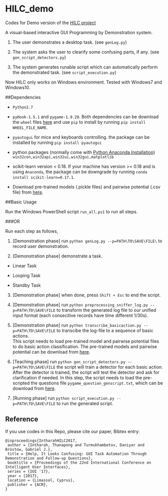 # HILC_demo
Codes for Demo version of the [HILC project](http://visual.cs.ucl.ac.uk/pubs/HILC/index.html)

A visual-based interactive GUI Programming by Demonstration system.

1. The user demonstrates a desktop task. (see `genLog.py`)

2. The system asks the user to clearify some confusing parts, if any. (see `gen_script_detectors.py`)

3. The system generates runable script which can automatically perform the demonstrated task. (see `script_execution.py`)

Now HILC only works on Windows environment. Tested with Windows7 and Windows10.

##Dependencies
  * `Python2.7`

  * `pyHook-1.5.1` and `pygame-1.9.20`. Both dependencies can be download the `wheel` files [here](https://drive.google.com/drive/folders/0BxWU2fKZbtBYUFdPWk0xSFFvTFU?usp=sharing) and use `pip` to install by running `pip install WHEEL_FILE_NAME`.

  * `pyautogui` for mice and keyboards controlling. the package can be installed by running `pip install pyautogui`

  * python packages (normally come with [Python Anaconda Installation](https://www.continuum.io/downloads)) `win32con,win32api,win32ui,win32gui,matplotlib`

  * scikit-learn version < 0.18. If your machine has version >= 0.18 and is using `Anaconda`, the package can be downgrade by running `conda install scikit-learn=0.17.1`.

  * Download pre-trained models (.pickle files) and pairwise potential (.csv file) from [here](https://drive.google.com/drive/folders/0BxWU2fKZbtBYUFdPWk0xSFFvTFU?usp=sharing).

##Basic Usage

Run the Windows PowerShell script `run_all.ps1` to run all steps.

###OR

Run each step as follows,

1. [Demonstration phase] run `python genLog.py --p=PATH\TO\SAVE\FILE\` to record user demonstration.

2. [Demonstration phase] demonstrate a task.
   
  * Linear Task

  * Looping Task

  * Standby Task

3. [Demonstration phase] when done, press `Shift + Esc` to end the script.

4. [Demonstration phase] run `python preprocessing_sniffer_log.py --p=PATH\TO\SAVE\FILE` to transform the generated log file to our unified input format (each consecitive records have time different 1/30s).

5. [Demonstration phase] run `python transcribe_basicaction.py --p=PATH\TO\SAVE\FILE` to transcibe the log-file to a sequence of basic actions. <br/>
This script needs to load pre-trained model and pairwise potential files to do basic action classification. The pre-trained models and pairwise potential can be download from [here](https://drive.google.com/drive/folders/0BxWU2fKZbtBYUFdPWk0xSFFvTFU?usp=sharing).

6. [Teaching phase] run `python gen_script_detectors.py --p=PATH\TO\SAVE\FILE` the script will train a detector for each basic action. After the detector is trained, the script will test the detector and ask for clarification if needed. In this step, the script needs to load the pre-scripted the questions file `pygame_question_genscript.txt`, which can be download from [here](https://drive.google.com/drive/folders/0BxWU2fKZbtBYUFdPWk0xSFFvTFU?usp=sharing).

7. [Running phase] run `python script_execution.py --p=PATH\TO\SAVE\FILE` to run the generated script.

## Reference
If you use codes in this Repo, please cite our paper, Bibtex entry:
```
@inproceedings{IntharahHILC2017,
 author = {Intharah, Thanapong and Turmukhambetov, Daniyar and Brostow, Gabriel J.},
 title = {Help, It Looks Confusing: GUI Task Automation Through Demonstration and Follow-up Questions},
 booktitle = {Proceedings of the 22nd International Conference on Intelligent User Interfaces},
 series = {IUI '17},
 year = {2017},
 location = {Limassol, Cyprus},
 publisher = {ACM},
} 
```
